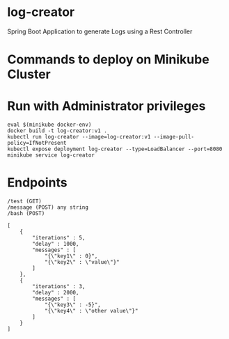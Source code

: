# log-creator
Spring Boot Application to generate Logs using a Rest Controller

# Commands to deploy on Minikube Cluster
# Run with Administrator privileges

    eval $(minikube docker-env)
    docker build -t log-creator:v1 .
    kubectl run log-creator --image=log-creator:v1 --image-pull-policy=IfNotPresent
    kubectl expose deployment log-creator --type=LoadBalancer --port=8080
    minikube service log-creator

# Endpoints
    /test (GET)
    /message (POST) any string
    /bash (POST)
     
    [
        {
            "iterations" : 5,
            "delay" : 1000,
            "messages" : [
                "{\"key1\" : 0}",
                "{\"key2\" : \"value\"}"
            ]
        },
        {
            "iterations" : 3,
            "delay" : 2000,
            "messages" : [
                "{\"key3\" : -5}",
                "{\"key4\" : \"other value\"}"
            ]
        }
    ]
    
        